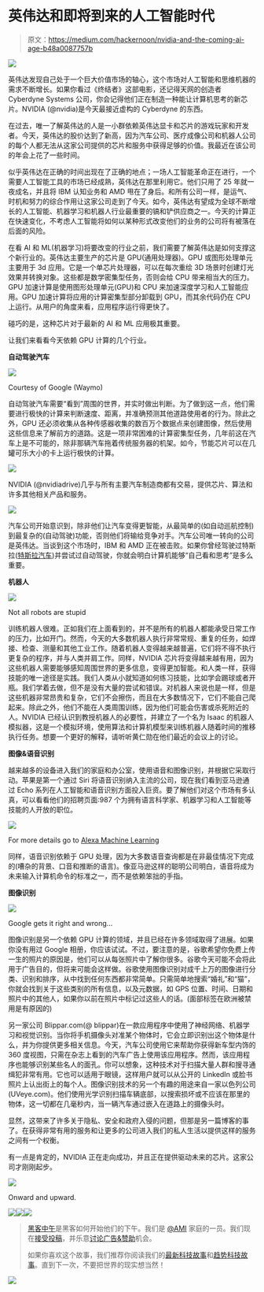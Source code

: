 # 英伟达和即将到来的人工智能时代

> 原文：<https://medium.com/hackernoon/nvidia-and-the-coming-ai-age-b48a0087757b>

![](img/d1c1e13c4119e1013209658412cc0c99.png)

英伟达发现自己处于一个巨大价值市场的轴心，这个市场对人工智能和思维机器的需求不断增长。如果你看过《终结者》这部电影，还记得天网的创造者 Cyberdyne Systems 公司，你会记得他们正在制造一种能让计算机思考的新芯片。NVIDIA (@nvidia)是今天最接近虚构的 Cyberdyne 的东西。

在过去，唯一了解英伟达的人是一小群依赖英伟达显卡和芯片的游戏玩家和开发者。今天，英伟达的股价达到了新高，因为汽车公司、医疗成像公司和机器人公司的每个人都无法从这家公司提供的芯片和服务中获得足够的价值。我最近在该公司的年会上花了一些时间。

似乎英伟达在正确的时间出现在了正确的地点；一场人工智能革命正在进行，一个需要人工智能工具的市场已经成熟，英伟达在那里利用它。他们只用了 25 年就一夜成名，并且将 IBM 认知业务和 AMD 甩在了身后。和所有公司一样，是运气、时机和努力的综合作用让这家公司走到了今天。如今，英伟达有望成为全球不断增长的人工智能、机器学习和机器人行业最重要的镐和铲供应商之一。今天的计算正在快速变化，不考虑人工智能将如何以某种形式改变他们的业务的公司将有被落在后面的风险。

在看 AI 和 ML(机器学习)将要改变的行业之前，我们需要了解英伟达是如何支撑这个新行业的。英伟达主要生产的芯片是 GPU(通用处理器)。GPU 或图形处理单元主要用于 3d 应用。它是一个单芯片处理器，可以在每次重绘 3D 场景时创建灯光效果并转换对象。这些都是数学密集型任务，否则会给 CPU 带来相当大的压力。
GPU 加速计算是使用图形处理单元(GPU)和 CPU 来加速深度学习和人工智能应用。GPU 加速计算将应用的计算密集型部分卸载到 GPU，而其余代码仍在 CPU 上运行。从用户的角度来看，应用程序运行得更快了。

碰巧的是，这种芯片对于最新的 AI 和 ML 应用极其重要。

让我们来看看今天依赖 GPU 计算的几个行业。

**自动驾驶汽车**

![](img/b9b064a7142b30ff46cc1b5b7f8a49b9.png)

Courtesy of Google (Waymo)

自动驾驶汽车需要“看到”周围的世界，并实时做出判断。为了做到这一点，他们需要进行极快的计算来判断速度、距离，并准确预测其他道路使用者的行为。除此之外，GPU 还必须收集从各种传感器收集的数百万个数据点来创建图像，然后使用这些信息来了解前方的道路。这是一项非常困难的计算密集型任务，几年前这在汽车上是不可能的，除非那辆汽车拖着传统服务器的机架。如今，节能芯片可以在几罐可乐大小的卡上运行极快的计算。

![](img/04f50cc0630901a65e6beb1665cd8bba.png)

NVIDIA (@nvidiadrive)几乎与所有主要汽车制造商都有交易，提供芯片、算法和许多其他相关产品和服务。

![](img/51e994f51998791f11b13872b8bb3e73.png)

汽车公司开始意识到，除非他们让汽车变得更智能，从最简单的(如自动巡航控制)到最复杂的(自动驾驶)功能，否则他们将输给竞争对手。汽车公司唯一转向的公司是英伟达。当谈到这个市场时，IBM 和 AMD 正在被击败。如果你曾经驾驶过特斯拉([特斯拉汽车](https://medium.com/u/24413768aadb?source=post_page-----b48a0087757b--------------------------------))并尝试过自动驾驶，你就会明白计算机能够“自己看和思考”是多么重要。

**机器人**

![](img/372e2ffa5d9f3541a0ead7c80a80ede2.png)

Not all robots are stupid

训练机器人很难。正如我们在上面看到的，并不是所有的机器人都能承受日常工作的压力，比如开门。然而，今天的大多数机器人执行非常常规、重复的任务，如焊接、检查、测量和其他工业工作。随着机器人变得越来越普遍，它们将不得不执行更复杂的程序，并与人类并肩工作。同样，NVIDIA 芯片将变得越来越有用，因为这些机器人需要能够感知周围世界的更多信息，变得更加智能。和人类一样，获得技能的唯一途径是实践。我们人类从小就知道如何练习技能，比如学会踢球或者开瓶。我们学着去做，但不是没有大量的尝试和错误。对机器人来说也是一样，但是这些机器非常昂贵和复杂，它们不会擦伤，而且在大多数情况下，它们不能自己爬起来。除此之外，他们不能在人类周围训练，因为他们可能会伤害或杀死附近的人。NVIDIA 已经认识到教授机器人的必要性，并建立了一个名为 Isaac 的机器人模拟器，这是一个模拟环境，使用算法和计算机模型来训练机器人随着时间的推移执行任务。想要一个更好的解释，请听听黄仁勋在他们最近的会议上的讨论。

**图像&语音识别**

越来越多的设备进入我们的家庭和办公室，使用语音和图像识别，并根据它采取行动。苹果是第一个通过 Siri 将语音识别纳入主流的公司，现在我们看到亚马逊通过 Echo 系列在人工智能和语音识别方面投入巨资。要了解他们对这个市场有多认真，可以看看他们的招聘页面:987 个为拥有语言科学家、机器学习和人工智能等技能的人开放的职位。

![](img/aa692c25719384bf02483d6a97ce11fd.png)

For more details go to [Alexa Machine Learning](https://www.amazon.jobs/en/teams/alexa-machine-learning)

同样，语音识别依赖于 GPU 处理，因为大多数语音查询都是在非最佳情况下完成的(嘈杂的背景、口音和推断的语言)。像亚马逊这样的聪明公司明白，语音将成为未来输入计算机命令的标准之一，而不是依赖笨拙的手指。

**图像识别**

![](img/5deb23b4ca689f63ac7c5f6c741f1547.png)

Google gets it right and wrong…

图像识别是另一个依赖 GPU 计算的领域，并且已经在许多领域取得了进展。如果你没有用过 Google 相册，你应该试试。不过，要注意的是，谷歌希望你免费上传一生的照片的原因是，他们可以从每张照片中了解你很多。谷歌今天可能不会将此用于广告目的，但将来可能会这样做。谷歌使用图像识别对成千上万的图像进行分类、识别和排序，从中找到任何东西都非常简单。只需简单地搜索“婚礼”和“猫”，你就会找到关于这些类别的所有信息，以及元数据，如 GPS 位置、时间、日期和照片中的其他人，如果你以前在照片中标记过这些人的话。(面部标签在欧洲被禁用是有原因的)

另一家公司 Blippar.com(@ blippar)在一款应用程序中使用了神经网络、机器学习和视觉识别。当你将手机摄像头对准某个物体时，它会立即识别出这个物体是什么，并为你提供更多相关信息。今天，汽车公司使用它来帮助你获得新车型内饰的 360 度视图，只需在杂志上看到的汽车广告上使用该应用程序。然而，该应用程序也能够识别某些名人的面孔。你可以想象，这种技术对于扫描大量人群和搜寻通缉犯非常有用。它也可以适用于眼镜，这样用户就可以从公开的 LinkedIn 或脸书照片上认出街上的每个人。图像识别技术的另一个有趣的用途来自一家以色列公司(UVeye.com)。他们使用光学识别扫描车辆底部，以搜索损坏或不应该在那里的物体，这一切都在几毫秒内，当一辆汽车通过嵌入在道路上的摄像头时。

显然，这带来了许多关于隐私、安全和政府入侵的问题，但那是另一篇博客的事了。在获得非常有用的服务和让更多的公司进入我们的私人生活以提供这样的服务之间有一个权衡。

有一点是肯定的，NVIDIA 正在走向成功，并且正在提供驱动未来的芯片。这家公司才刚刚起步。

![](img/7d15d2bee6713257fca4e0067f0b0b18.png)

Onward and upward.

[![](img/50ef4044ecd4e250b5d50f368b775d38.png)](http://bit.ly/HackernoonFB)[![](img/979d9a46439d5aebbdcdca574e21dc81.png)](https://goo.gl/k7XYbx)[![](img/2930ba6bd2c12218fdbbf7e02c8746ff.png)](https://goo.gl/4ofytp)

> [黑客中午](http://bit.ly/Hackernoon)是黑客如何开始他们的下午。我们是 [@AMI](http://bit.ly/atAMIatAMI) 家庭的一员。我们现在[接受投稿](http://bit.ly/hackernoonsubmission)，并乐意[讨论广告&赞助](mailto:partners@amipublications.com)机会。
> 
> 如果你喜欢这个故事，我们推荐你阅读我们的[最新科技故事](http://bit.ly/hackernoonlatestt)和[趋势科技故事](https://hackernoon.com/trending)。直到下一次，不要把世界的现实想当然！

![](img/be0ca55ba73a573dce11effb2ee80d56.png)